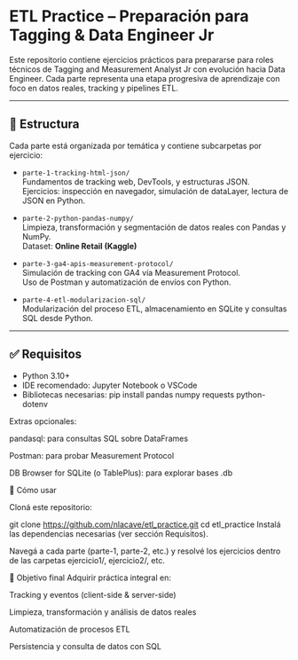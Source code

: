 # ETL Practice – Preparación para Tagging & Data Engineer Jr

Este repositorio contiene ejercicios prácticos para prepararse para roles técnicos de Tagging and Measurement Analyst Jr con evolución hacia Data Engineer. Cada parte representa una etapa progresiva de aprendizaje con foco en datos reales, tracking y pipelines ETL.

---

## 📁 Estructura

Cada parte está organizada por temática y contiene subcarpetas por ejercicio:

- `parte-1-tracking-html-json/`  
  Fundamentos de tracking web, DevTools, y estructuras JSON.  
  Ejercicios: inspección en navegador, simulación de dataLayer, lectura de JSON en Python.

- `parte-2-python-pandas-numpy/`  
  Limpieza, transformación y segmentación de datos reales con Pandas y NumPy.  
  Dataset: **Online Retail (Kaggle)**  

- `parte-3-ga4-apis-measurement-protocol/`  
  Simulación de tracking con GA4 vía Measurement Protocol.  
  Uso de Postman y automatización de envíos con Python.

- `parte-4-etl-modularizacion-sql/`  
  Modularización del proceso ETL, almacenamiento en SQLite y consultas SQL desde Python.

---

## ✅ Requisitos

- Python 3.10+  
- IDE recomendado: Jupyter Notebook o VSCode  
- Bibliotecas necesarias:
pip install pandas numpy requests python-dotenv

Extras opcionales:

pandasql: para consultas SQL sobre DataFrames

Postman: para probar Measurement Protocol

DB Browser for SQLite (o TablePlus): para explorar bases .db

🚀 Cómo usar

Cloná este repositorio:

git clone https://github.com/nlacave/etl_practice.git
cd etl_practice
Instalá las dependencias necesarias (ver sección Requisitos).

Navegá a cada parte (parte-1, parte-2, etc.) y resolvé los ejercicios dentro de las carpetas ejercicio1/, ejercicio2/, etc.

🧠 Objetivo final
Adquirir práctica integral en:

Tracking y eventos (client-side & server-side)

Limpieza, transformación y análisis de datos reales

Automatización de procesos ETL

Persistencia y consulta de datos con SQL
